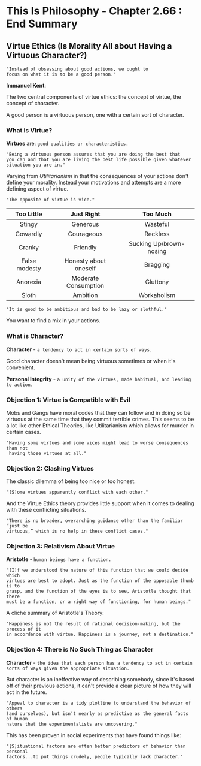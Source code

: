 # This Is Philosophy - Chapter 2.66 : End Summary

## Virtue Ethics (Is Morality All about Having a Virtuous Character?)

	"Instead of obsessing about good actions, we ought to
	focus on what it is to be a good person."

**Immanuel Kent**:

The two central components of virtue ethics:
	the concept of virtue,
	the concept of character.

A good person is a virtuous person, one with a certain sort of character.

### What is Virtue?

**Virtues** are: `good qualities or characteristics.`

	"Being a virtuous person assures that you are doing the best that
	you can and that you are living the best life possible given whatever
	situation you are in."

Varying from *Utilitarianism* in that the consequences of your actions don't define your morality. Instead your motivations and attempts are a more defining aspect of virtue.

	"The opposite of virtue is vice."

|Too Little		|Just Right|Too Much	 |
|:-----------:|:--------:|:---------:|
|Stingy		 		|Generous  |Wasteful	 |
|Cowardly	 		|Courageous|Reckless	 |
|Cranky		 		|Friendly  |Sucking Up/brown-nosing|
|False modesty|Honesty about oneself|Bragging|
|Anorexia|Moderate Consumption|Gluttony|
|Sloth 		    |Ambition  |Workaholism|

	"It is good to be ambitious and bad to be lazy or slothful."

You want to find a mix in your actions.

### What is Character?

**Character** - `a tendency to act in certain sorts of ways.`

Good character doesn't mean being virtuous sometimes or when it's convenient.

**Personal Integrity** - `a unity of the virtues, made
habitual, and leading to action.`

### Objection 1: Virtue is Compatible with Evil

Mobs and Gangs have moral codes that they can follow and in doing so be virtuous at the same time that they commit terrible crimes. This seems to be a lot like other Ethical Theories, like Utilitarianism which allows for murder in certain cases.

	"Having some virtues and some vices might lead to worse consequences than not
	 having those virtues at all."

### Objection 2: Clashing Virtues

The classic dilemma of being too nice or too honest.

	"[S]ome virtues apparently conflict with each other."

And the Virtue Ethics theory provides little support when it comes to dealing with these conflicting situations.

	"There is no broader, overarching guidance other than the familiar “just be
	virtuous,” which is no help in these conflict cases."

### Objection 3: Relativism About Virtue

**Aristotle** - `human beings have a function.`

	"[I]f we understood the nature of this function that we could decide which
	virtues are best to adopt. Just as the function of the opposable thumb is to
	grasp, and the function of the eyes is to see, Aristotle thought that there
	must be a function, or a right way of functioning, for human beings."

A cliché summary of Aristotle's Theory:

	"Happiness is not the result of rational decision-making, but the process of it
	in accordance with virtue. Happiness is a journey, not a destination."

### Objection 4: There is No Such Thing as Character

**Character** - `the idea that each person has a tendency to act in certain sorts of ways given
the appropriate situation.`

But character is an ineffective way of describing somebody, since it's based off of their previous actions, it can't provide a clear picture of how they will act in the future.

	"Appeal to character is a tidy plotline to understand the behavior of others
	(and ourselves), but isn’t nearly as predictive as the general facts of human
	nature that the experimentalists are uncovering."

This has been proven in social experiments that have found things like:

	"[S]ituational factors are often better predictors of behavior than personal
	factors...to put things crudely, people typically lack character."
